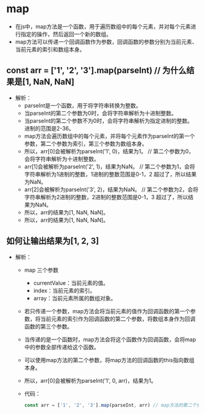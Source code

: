 # map
- 在js中，map方法是一个函数，用于遍历数组中的每个元素，并对每个元素进行指定的操作，然后返回一个新的数组。
- map方法可以传递一个回调函数作为参数，回调函数的参数分别为当前元素、当前元素的索引和数组本身。

## const arr = ['1', '2', '3'].map(parseInt) // 为什么结果是[1, NaN, NaN]
- 解析： 
  - parseInt是一个函数，用于将字符串转换为整数。 
  - 当parseInt的第二个参数为0时，会将字符串解析为十进制整数。
  - 当parseInt的第二个参数不为0时，会将字符串解析为指定进制的整数。 进制的范围是2-36。
  - map方法会遍历数组中的每个元素，并将每个元素作为parseInt的第一个参数，第二个参数为索引，第三个参数为数组本身。
  - 所以，arr[0]会被解析为parseInt('1', 0)，结果为1。 // 第二个参数为0，会将字符串解析为十进制整数。
  - arr[1]会被解析为parseInt('2', 1)，结果为NaN。 // 第二个参数为1，会将字符串解析为1进制的整数，1进制的整数范围是0-1，2 超过了，所以结果为NaN。
  - arr[2]会被解析为parseInt('3', 2)，结果为NaN。 // 第二个参数为2，会将字符串解析为2进制的整数，2进制的整数范围是0-1，3 超过了，所以结果为NaN。
  - 所以，arr的结果为[1, NaN, NaN]。
  - 所以，arr的结果为[1, NaN, NaN]。

## 如何让输出结果为[1, 2, 3]
- 解析：
  - map 三个参数 
    - currentValue：当前元素的值。
    - index：当前元素的索引。
    - array：当前元素所属的数组对象。
  - 若只传递一个参数，map方法会将当前元素的值作为回调函数的第一个参数，将当前元素的索引作为回调函数的第二个参数，将数组本身作为回调函数的第三个参数。
  - 当传递的是一个函数时，map方法会将这个函数作为回调函数，会将map中的参数全部传递给这个函数。
  - 可以使用map方法的第二个参数，将map方法的回调函数的this指向数组本身。 
  - 所以，arr[0]会被解析为parseInt('1', 0, arr)，结果为1。 

  - 代码：
    ```js
    const arr = ['1', '2', '3'].map(parseInt, arr) // map方法的第二个参数是
    ```
    

